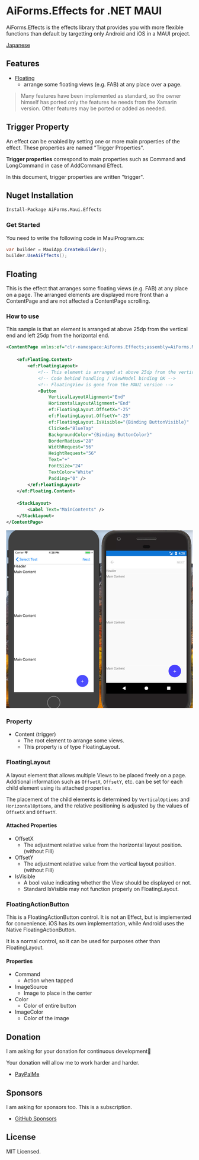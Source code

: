 # AiForms.Effects for .NET MAUI

AiForms.Effects is the effects library that provides you with more flexible functions than default by targetting only Android and iOS in a MAUI project.

[Japanese](./README-ja.md)


## Features

* [Floating](#floating)
    * arrange some floating views (e.g. FAB) at any place over a page.


> Many features have been implemented as standard, so the owner himself has ported only the features he needs from the Xamarin version.
> Other features may be ported or added as needed.

## **Trigger Property**

An effect can be enabled by setting one or more main properties of the effect.
These properties are named "Trigger Properties".

 **Trigger properties** correspond to main properties such as Command and LongCommand in case of AddCommand Effect.

In this document,  trigger properties are written "trigger".



## Nuget Installation

```bash
Install-Package AiForms.Maui.Effects
```

### Get Started

You need to write the following code in MauiProgram.cs:

```csharp
var builder = MauiApp.CreateBuilder();
builder.UseAiEffects();
```


## Floating

This is the effect that arranges some floating views (e.g. FAB) at any place on a page.
The arranged elements are displayed more front than a ContentPage and are not affected a ContentPage scrolling.

### How to use

This sample is that an element is arranged at above 25dp from the vertical end and left 25dp from the horizontal end.

```xml
<ContentPage xmlns:ef="clr-namespace:AiForms.Effects;assembly=AiForms.Maui.Effects">
    
    <ef:Floating.Content>
        <ef:FloatingLayout>
            <!-- This element is arranged at above 25dp from the vertical end and left 25dp from the horizontal end. -->
            <!-- Code behind handling / ViewModel binding OK -->
            <!-- FloatingView is gone from the MAUI version -->
            <Button
                VerticalLayoutAlignment="End" 
                HorizontalLayoutAlignment="End"
                ef:FloatingLayout.OffsetX="-25"
                ef:FloatingLayout.OffsetY="-25"
                ef:FloatingLayout.IsVisible="{Binding ButtonVisible}"
                Clicked="BlueTap"
                BackgroundColor="{Binding ButtonColor}" 
                BorderRadius="28"
                WidthRequest="56"
                HeightRequest="56"
                Text="+"
                FontSize="24"
                TextColor="White"
                Padding="0" />
        </ef:FloatingLayout>
    </ef:Floating.Content>

    <StackLayout>
        <Label Text="MainContents" />
    </StackLayout>
</ContentPage>
```

<img src="images/floating.jpg" width="600" /> 

### Property

* Content (trigger)
    * The root element to arrange some views.
    * This property is of type FloatingLayout.


### FloatingLayout

A layout element that allows multiple Views to be placed freely on a page.
Additional information such as ``OffsetX``, ``OffsetY``, etc. can be set for each child element using its attached properties.

The placement of the child elements is determined by ``VerticalOptions`` and ``HorizontalOptions``, and the relative positioning is adjusted by the values of ``OffsetX`` and ``OffsetY``.


#### Attached Properties

* OffsetX
    * The adjustment relative value from the horizontal layout position. (without Fill)
* OffsetY
    * The adjustment relative value from the vertical layout position. (without Fill)
* IsVisible
    * A bool value indicating whether the View should be displayed or not.
    * Standard IsVisible may not function properly on FloatingLayout.

### FloatingActionButton

This is a FloatingActionButton control.
It is not an Effect, but is implemented for convenience.
iOS has its own implementation, while Android uses the Native FloatingActionButton.

It is a normal control, so it can be used for purposes other than FloatingLayout.

#### Properties

* Command
    * Action when tapped
* ImageSource
    * Image to place in the center
* Color
    * Color of entire button
* ImageColor
    * Color of the image

## Donation

I am asking for your donation for continuous development🙇

Your donation will allow me to work harder and harder.

* [PayPalMe](https://paypal.me/kamusoftJP?locale.x=ja_JP)


## Sponsors

I am asking for sponsors too.
This is a subscription.

* [GitHub Sponsors](https://github.com/sponsors/muak)


## License

MIT Licensed.
